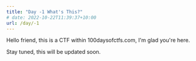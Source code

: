 ```yaml
---
title: "Day -1 What's This?"
# date: 2022-10-22T11:39:37+10:00
url: /day/-1
---
```


Hello friend, this is a CTF within 100daysofctfs.com, I'm glad you're here.

Stay tuned, this will be updated soon.